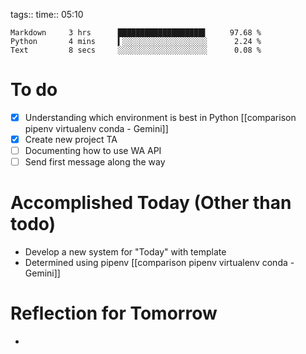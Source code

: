 tags:: 
time:: 05:10

```wakatime
Markdown     3 hrs      ███████████████████▌     97.68 %
Python       4 mins     ▍░░░░░░░░░░░░░░░░░░░      2.24 %
Text         8 secs     ░░░░░░░░░░░░░░░░░░░░      0.08 %
```


# To do
- [x] Understanding which environment is best in Python [[comparison pipenv virtualenv conda - Gemini]]
- [x] Create new project TA
- [ ] Documenting how to use WA API
- [ ] Send first message along the way

# Accomplished Today (Other than todo)
- Develop a new system for "Today" with template
- Determined using pipenv [[comparison pipenv virtualenv conda - Gemini]]

# Reflection for Tomorrow
- 
